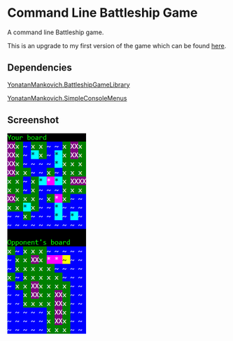 # Command Line Battleship Game

A command line Battleship game.

This is an upgrade to my first version of the game which can be found [here](https://github.com/yonimn2000/command-line-battleship).

## Dependencies

[YonatanMankovich.BattleshipGameLibrary](https://github.com/yonimn2000/battleship-game-library)

[YonatanMankovich.SimpleConsoleMenus](https://github.com/yonimn2000/simple-console-menus)

## Screenshot

![Gameplay](media/Gameplay.png)